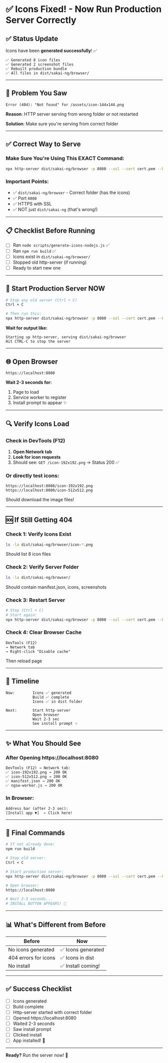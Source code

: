 # ✅ Icons Fixed! - Now Run Production Server Correctly

## ✅ Status Update

Icons have been **generated successfully**! ✅

```
✅ Generated 8 icon files
✅ Generated 2 screenshot files
✅ Rebuilt production bundle
✅ All files in dist/sakai-ng/browser/
```

---

## 🔧 Problem You Saw

```
Error (404): "Not found" for /assets/icon-144x144.png
```

**Reason**: HTTP server serving from wrong folder or not restarted

**Solution**: Make sure you're serving from correct folder

---

## ✅ Correct Way to Serve

### Make Sure You're Using This EXACT Command:

```bash
npx http-server dist/sakai-ng/browser -p 8080 --ssl --cert cert.pem --key key.pem
```

### Important Points:
- ✅ `dist/sakai-ng/browser` - Correct folder (has the icons)
- ✅ Port `8080`
- ✅ HTTPS with SSL
- ✅ NOT just `dist/sakai-ng` (that's wrong!)

---

## 📋 Checklist Before Running

- [ ] Ran `node scripts/generate-icons-nodejs.js` ✅
- [ ] Ran `npm run build` ✅
- [ ] Icons exist in `dist/sakai-ng/browser/`
- [ ] Stopped old http-server (if running)
- [ ] Ready to start new one

---

## 🚀 Start Production Server NOW

```bash
# Stop any old server (Ctrl + C)
Ctrl + C

# Then run this:
npx http-server dist/sakai-ng/browser -p 8080 --ssl --cert cert.pem --key key.pem
```

**Wait for output like:**
```
Starting up http-server, serving dist/sakai-ng/browser
Hit CTRL-C to stop the server
```

---

## 🌐 Open Browser

```
https://localhost:8080
```

**Wait 2-3 seconds for:**
1. Page to load
2. Service worker to register
3. Install prompt to appear ✨

---

## 🔍 Verify Icons Load

### Check in DevTools (F12)

1. **Open Network tab**
2. **Look for icon requests**
3. Should see: `GET /icon-192x192.png` → Status 200 ✅

### Or directly test icons:
```
https://localhost:8080/icon-192x192.png
https://localhost:8080/icon-512x512.png
```

Should download the image files!

---

## 🆘 If Still Getting 404

### Check 1: Verify Icons Exist
```bash
ls -la dist/sakai-ng/browser/icon-*.png
```

Should list 8 icon files

### Check 2: Verify Server Folder
```bash
ls -la dist/sakai-ng/browser/
```

Should contain manifest.json, icons, screenshots

### Check 3: Restart Server
```bash
# Stop (Ctrl + C)
# Start again:
npx http-server dist/sakai-ng/browser -p 8080 --ssl --cert cert.pem --key key.pem
```

### Check 4: Clear Browser Cache
```
DevTools (F12)
→ Network tab
→ Right-click "Disable cache"
```

Then reload page

---

## 🎯 Timeline

```
Now:        Icons ✅ generated
            Build ✅ complete
            Icons ✅ in dist folder

Next:       Start http-server
            Open browser
            Wait 2-3 sec
            See install prompt ✨
```

---

## ✨ What You Should See

### After Opening https://localhost:8080

```
DevTools (F12) → Network tab:
✅ icon-192x192.png → 200 OK
✅ icon-512x512.png → 200 OK
✅ manifest.json → 200 OK
✅ ngsw-worker.js → 200 OK
```

### In Browser:
```
Address bar (after 2-3 sec):
[Install app ▼]  ← Click here!
```

---

## 🎉 Final Commands

```bash
# If not already done:
npm run build

# Stop old server:
Ctrl + C

# Start production server:
npx http-server dist/sakai-ng/browser -p 8080 --ssl --cert cert.pem --key key.pem

# Open browser:
https://localhost:8080

# Wait 2-3 seconds...
# INSTALL BUTTON APPEARS! 🎉
```

---

## 📊 What's Different from Before

| Before | Now |
|--------|-----|
| No icons generated | ✅ Icons generated |
| 404 errors for icons | ✅ Icons in dist |
| No install | ✅ Install coming! |

---

## ✅ Success Checklist

- [ ] Icons generated
- [ ] Build complete
- [ ] Http-server started with correct folder
- [ ] Opened https://localhost:8080
- [ ] Waited 2-3 seconds
- [ ] Saw install prompt
- [ ] Clicked install
- [ ] App installed! 🎉

---

**Ready?** Run the server now! 🚀

